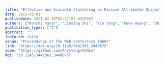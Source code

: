 ```yaml
---
title: "Effective and Scalable Clustering on Massive Attributed Graphs"
date: 2021-01-01
publishDate: 2021-02-18T02:27:05.032596Z
authors: ["Renchi Yang*", "Jieming Shi", "Yin Yang", "Keke Huang", "Shiqi Zhang", "Xiaokui Xiao"]
publication_types: ["2"]
abstract: ""
featured: false
venue: "Proceedings of The Web Conference (WWW)"
link: "https://doi.org/10.1145/3442381.3449875"
code: "https://github.com/AnryYang/ACMin"
doi: "10.1145/3442381.3449875"
---
```

